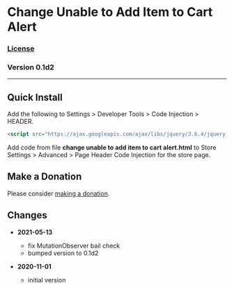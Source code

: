 # Change Unable to Add Item to Cart Alert

### [License][99]

### Version 0.1d2

---

## Quick Install

Add the following to Settings > Developer Tools > Code Injection > HEADER.

```html
<script src="https://ajax.googleapis.com/ajax/libs/jquery/3.6.4/jquery.min.js"></script>
```

Add code from file **change unable to add item to cart alert.html** to Store
Settings > Advanced > Page Header Code Injection for the store page.

## Make a Donation

Please consider [making a donation](https://github.com/tomsWebConsulting/twcsl#make-a-donation).

## Changes

* **2021-05-13**

  * fix MutationObserver bail check
  * bumped version to 0.1d2
  
* **2020-11-01**

  * initial version

[99]: https://github.com/tomsWebConsulting/twcsl/blob/main/LICENSE.txt#L1
